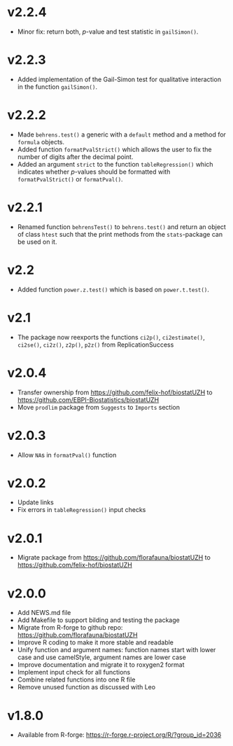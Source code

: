 # v2.2.4
  - Minor fix: return both, *p*-value and test statistic in `gailSimon()`.

# v2.2.3
  - Added implementation of the Gail-Simon test for qualitative interaction in the function `gailSimon()`.

# v2.2.2
  - Made `behrens.test()` a generic with a `default` method and a method for `formula` objects.
  - Added function `formatPvalStrict()` which allows the user to fix the number of digits after
  the decimal point.
  - Added an argument `strict` to the function `tableRegression()` which indicates whether *p*-values should be formatted with `formatPvalStrict()` or `formatPval()`.

# v2.2.1
  - Renamed function `behrensTest()` to `behrens.test()` and return an object of class `htest` such that the print methods from the `stats`-package can be used on it.

# v2.2
  - Added function `power.z.test()` which is based on `power.t.test()`.

# v2.1
  - The package now reexports the functions `ci2p()`, `ci2estimate()`, `ci2se()`, `ci2z()`, `z2p()`, `p2z()` from ReplicationSuccess

# v2.0.4
  - Transfer ownership from https://github.com/felix-hof/biostatUZH to https://github.com/EBPI-Biostatistics/biostatUZH
  - Move `prodlim` package from `Suggests` to `Imports` section

# v2.0.3
  - Allow `NA`s in `formatPval()` function

# v2.0.2
  - Update links
  - Fix errors in `tableRegression()` input checks

# v2.0.1
  - Migrate package from https://github.com/florafauna/biostatUZH to https://github.com/felix-hof/biostatUZH

# v2.0.0
  - Add NEWS.md file
  - Add Makefile to support bilding and testing the package
  - Migrate from R-forge to github repo:
    https://github.com/florafauna/biostatUZH
  - Improve R coding to make it more stable and readable
  - Unify function and argument names:
    function names start with lower case and use camelStyle,
    argument names are lower case
  - Improve documentation and migrate it to roxygen2 format
  - Implement input check for all functions
  - Combine related functions into one R file
  - Remove unused function as discussed with Leo


# v1.8.0
  - Available from R-forge:
    https://r-forge.r-project.org/R/?group_id=2036

